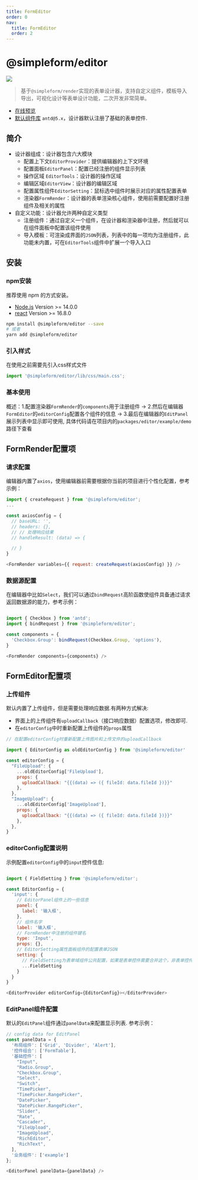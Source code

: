 ```yaml
---
title: FormEditor
order: 0
nav:
  title: FormEditor
  order: 2
---
```


# @simpleform/editor
[![](https://img.shields.io/badge/version-4.1.12-green)](https://www.npmjs.com/package/@simpleform/editor)

> 基于`@simpleform/render`实现的表单设计器，支持自定义组件，模板导入导出，可视化设计等表单设计功能，二次开发非常简单。

* [在线预览](https://mezhanglei.github.io/simpleform/demo/#/)
* [默认组件库](https://ant.design/index-cn/) `antd@5.x`，设计器默认注册了基础的表单控件.

## 简介
- 设计器组成：设计器包含六大模块
  * 配置上下文`EditorProvider`：提供编辑器的上下文环境
  * 配置面板`EditorPanel`：配置已经注册的组件显示列表
  * 操作区域 `EditorTools`：设计器的操作区域
  * 编辑区域`EditorView`：设计器的编辑区域
  * 配置属性组件`EditorSetting`：鼠标选中组件时展示对应的属性配置表单
  * 渲染器`FormRender`：设计器的表单渲染核心组件，使用前需要配置好注册组件及相关的属性
- 自定义功能：设计器允许两种自定义类型
  * 注册组件：通过自定义一个组件，在设计器和渲染器中注册，然后就可以在组件面板中配置该组件使用
  * 导入模板：可渲染成界面的`JSON`列表，列表中的每一项均为注册组件，此功能未内置，可在`EditorTools`组件中扩展一个导入入口

## 安装

### npm安装
推荐使用 npm 的方式安装。
- [Node.js](https://nodejs.org/en/) Version >= 14.0.0
- [react](https://react.docschina.org/) Version >= 16.8.0
```bash
npm install @simpleform/editor --save
# 或者
yarn add @simpleform/editor
```

### 引入样式
在使用之前需要先引入css样式文件
```javascript
import '@simpleform/editor/lib/css/main.css';
```
### 基本使用
概述：1.配置渲染器`FormRender`的`components`用于注册组件 → 2.然后在编辑器`FormEditor`的`editorConfig`配置各个组件的信息 → 3.最后在编辑器的`EditPanel`展示列表中显示即可使用, 具体代码请在项目内的`packages/editor/example/demo`路径下查看
<code src="../../src/editor/FormEditor/index.tsx"></code>

## FormRender配置项

### 请求配置
编辑器内置了`axios`，使用编辑器前需要根据你当前的项目进行个性化配置，参考示例：
```javascript
import { createRequest } from '@simpleform/editor';
...

const axiosConfig = {
  // baseURL: '',
  // headers: {},
  // // 处理响应结果
  // handleResult: (data) => {

  // }
}

<FormRender variables={{ request: createRequest(axiosConfig) }} />
```

### 数据源配置
在编辑器中比如`Select`，我们可以通过`bindRequest`高阶函数使组件具备通过请求返回数据源的能力，参考示例：
```javascript

import { Checkbox } from 'antd';
import { bindRequest } from '@simpleform/editor';

const components = {
  'Checkbox.Group': bindRequest(Checkbox.Group, 'options'),
}

<FormRender components={components} />

```

## FormEditor配置项

### 上传组件
默认内置了上传组件，但是需要处理响应数据.有两种方式解决:
- 界面上的上传组件有`uploadCallback`（接口响应数据）配置选项，修改即可.
- 在`editorConfig`中时重新配置上传组件的`props`属性
```javascript
// 在配置editorConfig时重新配置上传图片和上传文件的uploadCallback

import { EditorConfig as oldEditorConfig } from '@simpleform/editor'

const editorConfig = {
  "FileUpload": {
    ...oldEditorConfig['FileUpload'],
    props: {
      uploadCallback: "{{(data) => ({ fileId: data.fileId })}}"
    },
  },
  "ImageUpload": {
    ...oldEditorConfig['ImageUpload'],
    props: {
      uploadCallback: "{{(data) => ({ fileId: data.fileId })}}"
    },
  },
}
```

### editorConfig配置说明
示例配置`editorConfig`中的`input`控件信息:
```javascript

import { FieldSetting } from '@simpleform/editor';

const EditorConfig = {
  'input': {
    // EditorPanel组件上的一些信息
    panel: {
      label: '输入框',
    },
    // 组件名字
    label: '输入框',
    // FormRender中注册的组件键名
    type: 'Input',
    props: {},
    // EditorSetting属性面板组件的配置表单JSON
    setting: {
      // FieldSetting为表单域组件公共配置，如果是表单控件需要合并这个，非表单控件无需合并此表单JSON
      ...FieldSetting
    }
  }
}

<EditorProvider editorConfig={EditorConfig}></EditorProvider>
```

### EditPanel组件配置
默认的`EditPanel`组件通过`panelData`来配置显示列表. 参考示例：
```javascript
// config data for EditPanel
const panelData = {
  '布局组件': ['Grid', 'Divider', 'Alert'],
  '控件组合': ['FormTable'],
  '基础控件': [
    "Input",
    "Radio.Group",
    "Checkbox.Group",
    "Select",
    "Switch",
    "TimePicker",
    "TimePicker.RangePicker",
    "DatePicker",
    "DatePicker.RangePicker",
    "Slider",
    "Rate",
    "Cascader",
    "FileUpload",
    "ImageUpload",
    "RichEditor",
    "RichText",
  ],
  '业务组件': ['example']
};

<EditorPanel panelData={panelData} />
```

